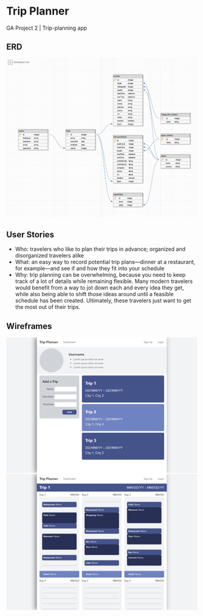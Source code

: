 # Trip Planner
GA Project 2 | Trip-planning app

## ERD
![ERD](reference/trip-planner-erd.png)

## User Stories
- Who: travelers who like to plan their trips in advance; organized and disorganized travelers alike
- What: an easy way to record potential trip plans—dinner at a restaurant, for example—and see if and how they fit into your schedule
- Why: trip planning can be overwhelming, because you need to keep track of a lot of details while remaining flexible. Many modern travelers would benefit from a way to jot down each and every idea they get, while also being able to shift those ideas around until a feasible schedule has been created. Ultimately, these travelers just want to get the most out of their trips.

## Wireframes
![ERD](reference/dashboard-01-default-desktop.png)
![ERD](reference/trip-01-default-desktop.png)